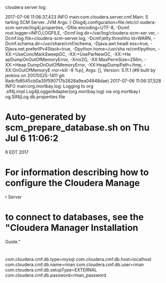 cloudera server log:

2017-07-06 11:06:37,423 INFO main:com.cloudera.server.cmf.Main: S
tarting SCM Server. JVM Args: [-Dlog4j.configuration=file:/etc/cl
oudera-scm-server/log4j.properties, -Dfile.encoding=UTF-8, -Dcmf.
root.logger=INFO,LOGFILE, -Dcmf.log.dir=/var/log/cloudera-scm-ser
ver, -Dcmf.log.file=cloudera-scm-server.log, -Dcmf.jetty.threshho
ld=WARN, -Dcmf.schema.dir=/usr/share/cmf/schema, -Djava.awt.headl
ess=true, -Djava.net.preferIPv4Stack=true, -Dpython.home=/usr/sha
re/cmf/python, -XX:+UseConcMarkSweepGC, -XX:+UseParNewGC, -XX:+He
apDumpOnOutOfMemoryError, -Xmx2G, -XX:MaxPermSize=256m, -XX:+Heap
DumpOnOutOfMemoryError, -XX:HeapDumpPath=/tmp, -XX:OnOutOfMemoryE
rror=kill -9 %p], Args: [], Version: 5.11.1 (#9 built by jenkins 
on 20170525-1411 git: 8adcfb8545cb0a35f590717b2626a9ea04948dae)
2017-07-06 11:06:37,528 INFO main:org.mortbay.log: Logging to org
.slf4j.impl.Log4jLoggerAdapter(org.mortbay.log) via org.mortbay.l
og.Slf4jLog
db.properties file
# Auto-generated by scm_prepare_database.sh on Thu Jul  6 11:06:2
6 EDT 2017
#
# For information describing how to configure the Cloudera Manage
r Server
# to connect to databases, see the "Cloudera Manager Installation
 Guide."
#
com.cloudera.cmf.db.type=mysql
com.cloudera.cmf.db.host=localhost
com.cloudera.cmf.db.name=rman
com.cloudera.cmf.db.user=rman
com.cloudera.cmf.db.setupType=EXTERNAL
com.cloudera.cmf.db.password=rman_password